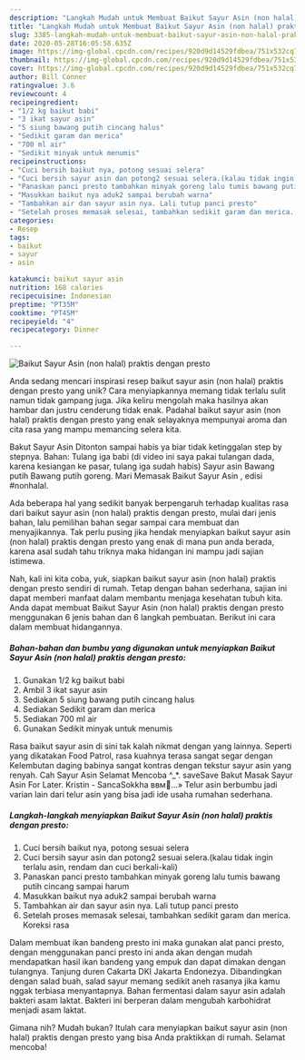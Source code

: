 ```yaml
---
description: "Langkah Mudah untuk Membuat Baikut Sayur Asin (non halal) praktis dengan presto, Enak Banget"
title: "Langkah Mudah untuk Membuat Baikut Sayur Asin (non halal) praktis dengan presto, Enak Banget"
slug: 3385-langkah-mudah-untuk-membuat-baikut-sayur-asin-non-halal-praktis-dengan-presto-enak-banget
date: 2020-05-28T16:05:58.635Z
image: https://img-global.cpcdn.com/recipes/920d9d14529fdbea/751x532cq70/baikut-sayur-asin-non-halal-praktis-dengan-presto-foto-resep-utama.jpg
thumbnail: https://img-global.cpcdn.com/recipes/920d9d14529fdbea/751x532cq70/baikut-sayur-asin-non-halal-praktis-dengan-presto-foto-resep-utama.jpg
cover: https://img-global.cpcdn.com/recipes/920d9d14529fdbea/751x532cq70/baikut-sayur-asin-non-halal-praktis-dengan-presto-foto-resep-utama.jpg
author: Bill Conner
ratingvalue: 3.6
reviewcount: 4
recipeingredient:
- "1/2 kg baikut babi"
- "3 ikat sayur asin"
- "5 siung bawang putih cincang halus"
- "Sedikit garam dan merica"
- "700 ml air"
- "Sedikit minyak untuk menumis"
recipeinstructions:
- "Cuci bersih baikut nya, potong sesuai selera"
- "Cuci bersih sayur asin dan potong2 sesuai selera.(kalau tidak ingin terlalu asin, rendam dan cuci berkali-kali)"
- "Panaskan panci presto tambahkan minyak goreng lalu tumis bawang putih cincang sampai harum"
- "Masukkan baikut nya aduk2 sampai berubah warna"
- "Tambahkan air dan sayur asin nya. Lali tutup panci presto"
- "Setelah proses memasak selesai, tambahkan sedikit garam dan merica. Koreksi rasa"
categories:
- Resep
tags:
- baikut
- sayur
- asin

katakunci: baikut sayur asin 
nutrition: 168 calories
recipecuisine: Indonesian
preptime: "PT35M"
cooktime: "PT45M"
recipeyield: "4"
recipecategory: Dinner

---
```



![Baikut Sayur Asin (non halal) praktis dengan presto](https://img-global.cpcdn.com/recipes/920d9d14529fdbea/751x532cq70/baikut-sayur-asin-non-halal-praktis-dengan-presto-foto-resep-utama.jpg)

Anda sedang mencari inspirasi resep baikut sayur asin (non halal) praktis dengan presto yang unik? Cara menyiapkannya memang tidak terlalu sulit namun tidak gampang juga. Jika keliru mengolah maka hasilnya akan hambar dan justru cenderung tidak enak. Padahal baikut sayur asin (non halal) praktis dengan presto yang enak selayaknya mempunyai aroma dan cita rasa yang mampu memancing selera kita.

Bakut Sayur Asin Ditonton sampai habis ya biar tidak ketinggalan step by stepnya. Bahan: Tulang iga babi (di video ini saya pakai tulangan dada, karena kesiangan ke pasar, tulang iga sudah habis) Sayur asin Bawang putih Bawang putih goreng. Mari Memasak Baikut Sayur Asin , edisi #nonhalal.

Ada beberapa hal yang sedikit banyak berpengaruh terhadap kualitas rasa dari baikut sayur asin (non halal) praktis dengan presto, mulai dari jenis bahan, lalu pemilihan bahan segar sampai cara membuat dan menyajikannya. Tak perlu pusing jika hendak menyiapkan baikut sayur asin (non halal) praktis dengan presto yang enak di mana pun anda berada, karena asal sudah tahu triknya maka hidangan ini mampu jadi sajian istimewa.


Nah, kali ini kita coba, yuk, siapkan baikut sayur asin (non halal) praktis dengan presto sendiri di rumah. Tetap dengan bahan sederhana, sajian ini dapat memberi manfaat dalam membantu menjaga kesehatan tubuh kita. Anda dapat membuat Baikut Sayur Asin (non halal) praktis dengan presto menggunakan 6 jenis bahan dan 6 langkah pembuatan. Berikut ini cara dalam membuat hidangannya.

<!--inarticleads1-->

##### Bahan-bahan dan bumbu yang digunakan untuk menyiapkan Baikut Sayur Asin (non halal) praktis dengan presto:

1. Gunakan 1/2 kg baikut babi
1. Ambil 3 ikat sayur asin
1. Sediakan 5 siung bawang putih cincang halus
1. Sediakan Sedikit garam dan merica
1. Sediakan 700 ml air
1. Gunakan Sedikit minyak untuk menumis


Rasa baikut sayur asin di sini tak kalah nikmat dengan yang lainnya. Seperti yang dikatakan Food Patrol, rasa kuahnya terasa sangat segar dengan Kelembutan daging babinya sangat kontras dengan tekstur sayur asin yang renyah. Cah Sayur Asin Selamat Mencoba ^_*. saveSave Bakut Masak Sayur Asin For Later. Kristin - SancaSokkha ввм…» Telur asin berbumbu jadi varian lain dari telur asin yang bisa jadi ide usaha rumahan sederhana. 

<!--inarticleads2-->

##### Langkah-langkah menyiapkan Baikut Sayur Asin (non halal) praktis dengan presto:

1. Cuci bersih baikut nya, potong sesuai selera
1. Cuci bersih sayur asin dan potong2 sesuai selera.(kalau tidak ingin terlalu asin, rendam dan cuci berkali-kali)
1. Panaskan panci presto tambahkan minyak goreng lalu tumis bawang putih cincang sampai harum
1. Masukkan baikut nya aduk2 sampai berubah warna
1. Tambahkan air dan sayur asin nya. Lali tutup panci presto
1. Setelah proses memasak selesai, tambahkan sedikit garam dan merica. Koreksi rasa


Dalam membuat ikan bandeng presto ini maka gunakan alat panci presto, dengan menggunakan panci presto ini anda akan dengan mudah mendapatkan hasil ikan bandeng yang empuk dan dapat dimakan dengan tulangnya. Tanjung duren Cakarta DKI Jakarta Endonezya. Dibandingkan dengan salad buah, salad sayur memang sedikit aneh rasanya jika kamu nggak terbiasa menyantapnya. Bahan fermentasi dalam sayur asin adalah bakteri asam laktat. Bakteri ini berperan dalam mengubah karbohidrat menjadi asam laktat. 

Gimana nih? Mudah bukan? Itulah cara menyiapkan baikut sayur asin (non halal) praktis dengan presto yang bisa Anda praktikkan di rumah. Selamat mencoba!
